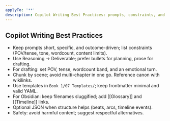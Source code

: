 ```yaml
---
applyTo: '**'
description: Copilot Writing Best Practices: prompts, constraints, and Obsidian tips for creative writing.
---
```


## Copilot Writing Best Practices

- Keep prompts short, specific, and outcome-driven; list constraints (POV/tense, tone, wordcount, content limits).
- Use Reasoning → Deliverable; prefer bullets for planning, prose for drafting.
- For drafting: set POV, tense, wordcount band, and an emotional turn.
- Chunk by scene; avoid multi-chapter in one go. Reference canon with wikilinks.
- Use templates in `Book 1/07 Templates/`; keep frontmatter minimal and valid YAML.
- For Obsidian: keep filenames sluggified; add [[Glossary]] and [[Timeline]] links.
- Optional JSON when structure helps (beats, arcs, timeline events).
- Safety: avoid harmful content; suggest respectful alternatives.
